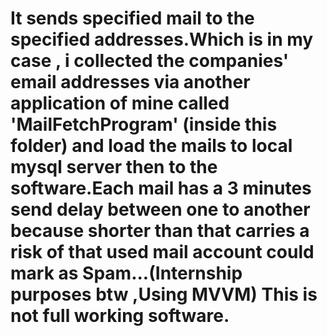 # It sends specified mail to the specified addresses.Which is in my case , i collected the companies' email addresses via another application of mine called 'MailFetchProgram' (inside this folder) and load the mails to local mysql server then to the software.Each mail has a 3 minutes send delay between one to another because shorter than that carries a risk of that used mail account could mark as Spam...(Internship purposes btw ,Using MVVM) This is not full working software.

